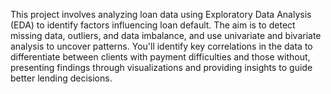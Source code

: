 This project involves analyzing loan data using Exploratory Data Analysis (EDA) to identify factors influencing loan default. The aim is to detect missing data, outliers, and data imbalance, and use univariate and bivariate analysis to uncover patterns. You'll identify key correlations in the data to differentiate between clients with payment difficulties and those without, presenting findings through visualizations and providing insights to guide better lending decisions.
